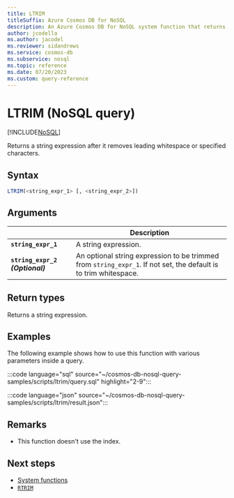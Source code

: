 ```yaml
---
title: LTRIM
titleSuffix: Azure Cosmos DB for NoSQL
description: An Azure Cosmos DB for NoSQL system function that returns a string expression with leading whitespace or specified characters removed.
author: jcodella
ms.author: jacodel
ms.reviewer: sidandrews
ms.service: cosmos-db
ms.subservice: nosql
ms.topic: reference
ms.date: 07/20/2023
ms.custom: query-reference
---
```


# LTRIM (NoSQL query)

[!INCLUDE[NoSQL](../../includes/appliesto-nosql.md)]

Returns a string expression after it removes leading whitespace or specified characters.

## Syntax
  
```sql
LTRIM(<string_expr_1> [, <string_expr_2>])  
```  
  
## Arguments

| | Description |
| --- | --- |
| **`string_expr_1`** | A string expression. |
| **`string_expr_2` *(Optional)*** | An optional string expression to be trimmed from `string_expr_1`. If not set, the default is to trim whitespace. |

## Return types

Returns a string expression.  
  
## Examples

The following example shows how to use this function with various parameters inside a query.  
  
:::code language="sql" source="~/cosmos-db-nosql-query-samples/scripts/ltrim/query.sql" highlight="2-9":::

:::code language="json" source="~/cosmos-db-nosql-query-samples/scripts/ltrim/result.json":::

## Remarks

- This function doesn't use the index.

## Next steps

- [System functions](system-functions.yml)
- [`RTRIM`](rtrim.md)
